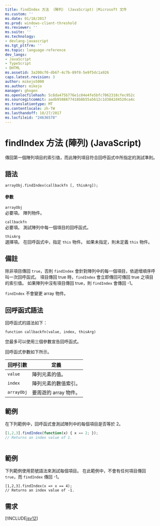 ```yaml
---
title: findIndex 方法 （陣列） (JavaScript) |Microsoft 文件
ms.custom: ''
ms.date: 01/18/2017
ms.prod: windows-client-threshold
ms.reviewer: ''
ms.suite: ''
ms.technology:
- devlang-javascript
ms.tgt_pltfrm: ''
ms.topic: language-reference
dev_langs:
- JavaScript
- TypeScript
- DHTML
ms.assetid: 3a200cf0-db67-4c7b-89f8-5e9f5dc1a926
caps.latest.revision: 3
author: mikejo5000
ms.author: mikejo
manager: ghogen
ms.openlocfilehash: 5c8da475b776e1c04e4fe5bfc7062318cfec952c
ms.sourcegitcommit: aadb9588877418b8b55a5612c1d3842d4520ca4c
ms.translationtype: MT
ms.contentlocale: zh-TW
ms.lasthandoff: 10/27/2017
ms.locfileid: "24636578"
---
```

# <a name="findindex-method-array-javascript"></a>findIndex 方法 (陣列) (JavaScript)
傳回第一個陣列項目的索引值，而此陣列項目符合回呼函式中所指定的測試準則。  
  
## <a name="syntax"></a>語法  
  
```  
arrayObj.findIndex(callbackfn [, thisArg]);  
```  
  
#### <a name="parameters"></a>參數  
 `arrayObj`  
 必要項。 陣列物件。  
  
 `callbackfn`  
 必要項。 測試陣列中每一個項目的回呼函式。  
  
 `thisArg`  
 選擇項。 在回呼函式中，指定 `this` 物件。 如果未指定，則未定義 `this` 物件。  
  
## <a name="remarks"></a>備註  
 除非項目傳回 `true`，否則 `findIndex` 會針對陣列中的每一個項目，依遞增順序呼叫一次回呼函式。 項目傳回 true 時，`findIndex` 會立即傳回可傳回 true 之項目的索引值。 如果陣列中沒有項目傳回 true，則 `findIndex` 會傳回 -1。  
  
 `findIndex` 不會變更 array 物件。  
  
## <a name="callback-function-syntax"></a>回呼函式語法  
 回呼函式的語法如下：  
  
 `function callbackfn(value, index, thisArg)`  
  
 您最多可以使用三個參數宣告回呼函式。  
  
 回呼函式參數如下所示。  
  
|回呼引數|定義|  
|-----------------------|----------------|  
|`value`|陣列元素的值。|  
|`index`|陣列元素的數值索引。|  
|`arrayObj`|要周遊的 array 物件。|  
  
## <a name="example"></a>範例  
 在下列範例中，回呼函式會測試陣列中的每個項目是否等於 2。  
  
```JavaScript  
[1,2,3].findIndex(function(x) { x == 2; });  
// Returns an index value of 1.  
  
```  
  
## <a name="example"></a>範例  
 下列範例使用箭號語法來測試每個項目。 在此範例中，不會有任何項目傳回 `true`，而 `findIndex` 傳回 -1。  
  
```  
[1,2,3].findIndex(x => x == 4);  
// Returns an index value of -1.   
```  
  
## <a name="requirements"></a>需求  
 [!INCLUDE[jsv12](../../javascript/reference/includes/jsv12-md.md)]